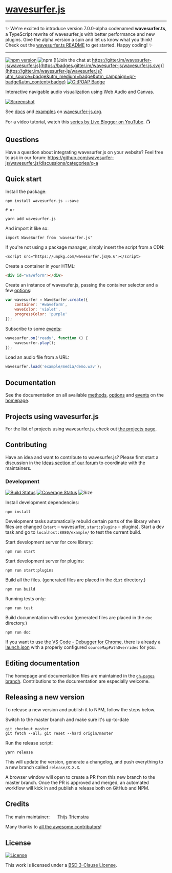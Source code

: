 # [wavesurfer.js](https://wavesurfer-js.org)

---

✨ We're excited to introduce version 7.0.0-alpha codenamed **wavesurfer.ts**, a TypeScript rewrite of wavesurfer.js with better performance and new plugins. Give the alpha version a spin and let us know what you think! Check out the [wavesurfer.ts README](https://github.com/katspaugh/wavesurfer.ts) to get started. Happy coding! ✨

---

[![npm version](https://img.shields.io/npm/v/wavesurfer.js.svg?style=flat)](https://www.npmjs.com/package/wavesurfer.js)
![npm](https://img.shields.io/npm/dm/wavesurfer.js.svg) [![Join the chat at https://gitter.im/wavesurfer-js/wavesurfer.js](https://badges.gitter.im/wavesurfer-js/wavesurfer.js.svg)](https://gitter.im/wavesurfer-js/wavesurfer.js?utm_source=badge&utm_medium=badge&utm_campaign=pr-badge&utm_content=badge)
[![GitPOAP Badge](https://public-api.gitpoap.io/v1/repo/wavesurfer-js/wavesurfer.js/badge)](https://www.gitpoap.io/gh/wavesurfer-js/wavesurfer.js)

Interactive navigable audio visualization using Web Audio and Canvas.

[![Screenshot](https://raw.githubusercontent.com/wavesurfer-js/wavesurfer.js/gh-pages/example/screenshot.png "Screenshot")](https://wavesurfer-js.org)

See [docs](https://wavesurfer-js.org/docs) and [examples](https://wavesurfer-js.org/examples) on [wavesurfer-js.org](https://wavesurfer-js.org).

For a video tutorial, watch this [series by Live Blogger on YouTube](https://www.youtube.com/watch?v=yCmnDWCF8m0). 📺

## Questions
Have a question about integrating wavesurfer.js on your website? Feel free to ask in our forum: https://github.com/wavesurfer-js/wavesurfer.js/discussions/categories/q-a

## Quick start
Install the package:

```
npm install wavesurfer.js --save

# or

yarn add wavesurfer.js
```

And import it like so:
```
import WaveSurfer from 'wavesurfer.js'
```

If you're not using a package manager, simply insert the script from a CDN:
```
<script src="https://unpkg.com/wavesurfer.js@6.6"></script>
```

Create a container in your HTML:
```html
<div id="waveform"></div>
```

Create an instance of wavesufer.js, passing the container selector and a few [options](https://wavesurfer-js.org/docs/options.html):

```javascript
var wavesurfer = WaveSurfer.create({
    container: '#waveform',
    waveColor: 'violet',
    progressColor: 'purple'
});
```

Subscribe to some [events](https://wavesurfer-js.org/docs/events.html):

```javascript
wavesurfer.on('ready', function () {
    wavesurfer.play();
});
```

Load an audio file from a URL:

```javascript
wavesurfer.load('example/media/demo.wav');
```

## Documentation

See the documentation on all available [methods](https://wavesurfer-js.org/docs/methods.html), [options](https://wavesurfer-js.org/docs/options.html) and [events](https://wavesurfer-js.org/docs/events.html) on the [homepage](https://wavesurfer-js.org/docs/).

## Projects using wavesurfer.js

For the list of projects using wavesurfer.js, check out
[the projects page](https://wavesurfer-js.org/projects/).

## Contributing

Have an idea and want to contribute to wavesurfer.js?
Please first start a discussion in the [Ideas section of our forum](https://github.com/wavesurfer-js/wavesurfer.js/discussions/categories/ideas) to coordinate with the maintainers.

### Development

[![Build Status](https://github.com/wavesurfer-js/wavesurfer.js/workflows/wavesurfer.js/badge.svg?branch=master)](https://github.com/wavesurfer-js/wavesurfer.js/actions?workflow=wavesurfer.js)
[![Coverage Status](https://coveralls.io/repos/github/wavesurfer-js/wavesurfer.js/badge.svg)](https://coveralls.io/github/wavesurfer-js/wavesurfer.js)
![Size](https://img.shields.io/bundlephobia/minzip/wavesurfer.js.svg?style=flat)

Install development dependencies:

```
npm install
```
Development tasks automatically rebuild certain parts of the library when files are changed (`start` – wavesurfer, `start:plugins` – plugins). Start a dev task and go to `localhost:8080/example/` to test the current build.

Start development server for core library:

```
npm run start
```

Start development server for plugins:

```
npm run start:plugins
```

Build all the files. (generated files are placed in the `dist` directory.)

```
npm run build
```

Running tests only:

```
npm run test
```

Build documentation with esdoc (generated files are placed in the `doc` directory.)
```
npm run doc
```

If you want to use [the VS Code - Debugger for Chrome](https://github.com/Microsoft/vscode-chrome-debug), there is already a [launch.json](.vscode/launch.json) with a properly configured ``sourceMapPathOverrides`` for you.

## Editing documentation
The homepage and documentation files are maintained in the [`gh-pages` branch](https://github.com/wavesurfer-js/wavesurfer.js/tree/gh-pages). Contributions to the documentation are especially welcome.

## Releasing a new version
To release a new version and publish it to NPM, follow the steps below.

 Switch to the master branch and make sure it's up-to-date
 ```
 git checkout master
 git fetch --all; git reset --hard origin/master
```

Run the release script:
```
yarn release
```
This will update the version, generate a changelog, and push everything to a new branch called `release/X.X.X`.

A browser window will open to create a PR from this new branch to the master branch. Once the PR is approved and merged, an automated workflow will kick in and publish a release both on GitHub and NPM.

## Credits

The main maintainer: <img src="https://avatars.githubusercontent.com/u/305679" width="16" height="16" /> [Thijs Triemstra](https://github.com/thijstriemstra)

Many thanks to [all the awesome contributors](https://github.com/wavesurfer-js/wavesurfer.js/contributors)!

## License

[![License](https://img.shields.io/badge/License-BSD%203--Clause-blue.svg)](https://opensource.org/licenses/BSD-3-Clause)

This work is licensed under a
[BSD 3-Clause License](https://opensource.org/licenses/BSD-3-Clause).
